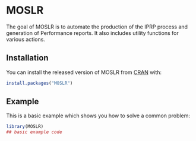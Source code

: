 
# MOSLR

<!-- badges: start -->
<!-- badges: end -->

The goal of MOSLR is to automate the production of the IPRP process and generation of Performance reports. It also includes utility functions for various actions. 

## Installation

You can install the released version of MOSLR from [CRAN](https://CRAN.R-project.org) with:

``` r
install.packages("MOSLR")
```

## Example

This is a basic example which shows you how to solve a common problem:

``` r
library(MOSLR)
## basic example code
```

